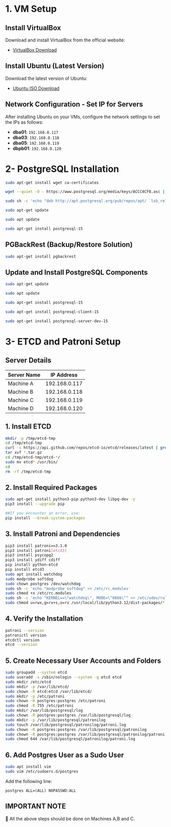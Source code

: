 # 1. VM Setup

## Install VirtualBox
Download and install VirtualBox from the official website:
- [VirtualBox Download](https://www.virtualbox.org/)

## Install Ubuntu (Latest Version)
Download the latest version of Ubuntu:
- [Ubuntu ISO Download](https://ubuntu.com/download)

## Network Configuration - Set IP for Servers

After installing Ubuntu on your VMs, configure the network settings to set the IPs as follows:

- **dba01**: `192.168.0.117`
- **dba03**: `192.168.0.118`
- **dba05**: `192.168.0.119`
- **dbpb01**: `192.168.0.120`

# 2- PostgreSQL Installation
```bash
sudo apt-get install wget ca-certificates

wget --quiet -O - https://www.postgresql.org/media/keys/ACCC4CF8.asc | sudo apt-key add -

sudo sh -c 'echo "deb http://apt.postgresql.org/pub/repos/apt/ `lsb_release -cs`-pgdg main" >> /etc/apt/sources.list.d/pgdg.list'

sudo apt-get update

sudo apt update

sudo apt-get install postgresql-15

```

## PGBackRest (Backup/Restore Solution)
```bash
sudo apt-get install pgbackrest
```
## Update and Install PostgreSQL Components
```bash
sudo apt-get update 

sudo apt update 

sudo apt-get install postgresql-15

sudo apt-get install postgresql-client-15 

sudo apt-get install postgresql-server-dev-15
```

# 3- ETCD and Patroni Setup

## Server Details

| **Server Name** | **IP Address** |
|-----------------|----------------|
| Machine A       | 192.168.0.117  |
| Machine B       | 192.168.0.118  |
| Machine C       | 192.168.0.119  |
| Machine D       | 192.168.0.120  |

## 1. Install ETCD
```bash
mkdir -p /tmp/etcd-tmp
cd /tmp/etcd-tmp
curl -s https://api.github.com/repos/etcd-io/etcd/releases/latest | grep -E 'browser_download_url.*linux-amd64' | cut -d '"' -f 4 | wget -qi -
tar xvf *.tar.gz
cd /tmp/etcd-tmp/etcd-*/
sudo mv etcd* /usr/bin/
cd
rm -rf /tmp/etcd-tmp
```
## 2. Install Required Packages
 ```bash
sudo apt-get install python3-pip python3-dev libpq-dev -y
pip3 install --upgrade pip

##If you encounter an error, use:
pip install --break-system-packages
```
## 3. Install Patroni and Dependencies
 ```bash
pip3 install patroni==3.1.0 
pip3 install patroni[etcd3]
pip3 install psycopg2 
pip3 install ydiff cdiff 
pip install python-etcd 
pip install etcd3
sudo apt install watchdog
sudo modprobe softdog
sudo chown postgres /dev/watchdog
sudo sh -c 'echo "modprobe softdog" >> /etc/rc.modules'
sudo chmod +x /etc/rc.modules
sudo sh -c 'echo "KERNEL==\"watchdog\", MODE=\"0666\"" >> /etc/udev/rules.d/61-watchdog.rules'
sudo chmod u=rwx,g=rx+s,o=rx /usr/local/lib/python3.12/dist-packages/* -R
```

## 4. Verify the Installation
 ```bash
patroni --version
patronictl version
etcdctl version
etcd --version
```

## 5. Create Necessary User Accounts and Folders
  ```bash
sudo groupadd --system etcd
sudo useradd -s /sbin/nologin --system -g etcd etcd
sudo mkdir /etc/etcd
sudo mkdir -p /var/lib/etcd/
sudo chown -R etcd:etcd /var/lib/etcd/
sudo mkdir -p /etc/patroni
sudo chown -R postgres:postgres /etc/patroni
sudo chmod -R 755 /etc/patroni
sudo mkdir /var/lib/postgresql/log
sudo chown -R postgres:postgres /var/lib/postgresql/log
sudo mkdir -p /var/lib/postgresql/patronilog
sudo touch /var/lib/postgresql/patronilog/patroni.log
sudo chown -R postgres:postgres /var/lib/postgresql/patronilog
sudo chown -R postgres:postgres /var/lib/postgresql/patronilog/patroni.log
sudo chmod 644 /var/lib/postgresql/patronilog/patroni.log
```

## 6. Add Postgres User as a Sudo User
 ```bash
sudo apt install vim
sudo vim /etc/sudoers.d/postgres
```
Add the following line:
```
postgres ALL=(ALL) NOPASSWD:ALL
```
## IMPORTANT NOTE

🔴 All the above steps should be done on Machines A,B and C.


